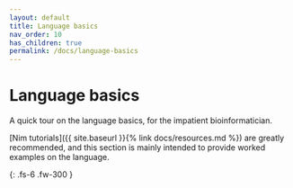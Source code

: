 ```yaml
---
layout: default
title: Language basics
nav_order: 10
has_children: true
permalink: /docs/language-basics
---
```


# Language basics

A quick tour on the language basics, for the impatient bioinformatician.

[Nim tutorials]({{ site.baseurl }}{% link docs/resources.md %}) are greatly recommended, and
this section is mainly intended to provide worked examples on the language.

{: .fs-6 .fw-300 }

